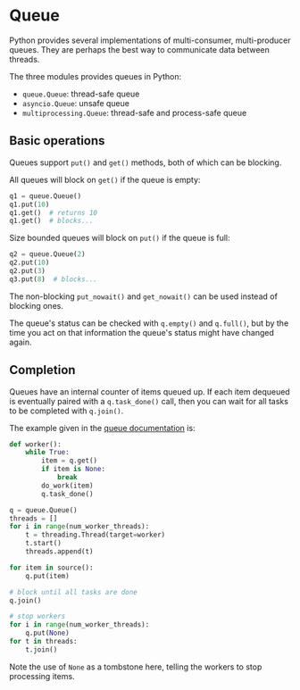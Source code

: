 # Queue

Python provides several implementations of multi-consumer, multi-producer queues. They are perhaps the best way to communicate data between threads.

The three modules provides queues in Python:

- `queue.Queue`: thread-safe queue
- `asyncio.Queue`: unsafe queue
- `multiprocessing.Queue`: thread-safe and process-safe queue

## Basic operations

Queues support `put()` and `get()` methods, both of which can be blocking.

All queues will block on `get()` if the queue is empty:

```python
q1 = queue.Queue()
q1.put(10)
q1.get()  # returns 10
q1.get()  # blocks...
```

Size bounded queues will block on `put()` if the queue is full:

```python
q2 = queue.Queue(2)
q2.put(10)
q2.put(3)
q3.put(8)  # blocks...
```

The non-blocking `put_nowait()` and `get_nowait()` can be used instead of blocking ones.

The queue's status can be checked with `q.empty()` and `q.full()`, but by the time you act on that information the queue's status might have changed again.

## Completion

Queues have an internal counter of items queued up. If each item dequeued is eventually paired with a `q.task_done()` call, then you can wait for all tasks to be completed with `q.join()`.

The example given in the [queue documentation](https://docs.python.org/3.5/library/queue.html) is:

```python
def worker():
    while True:
        item = q.get()
        if item is None:
            break
        do_work(item)
        q.task_done()

q = queue.Queue()
threads = []
for i in range(num_worker_threads):
    t = threading.Thread(target=worker)
    t.start()
    threads.append(t)

for item in source():
    q.put(item)

# block until all tasks are done
q.join()

# stop workers
for i in range(num_worker_threads):
    q.put(None)
for t in threads:
    t.join()
```

Note the use of `None` as a tombstone here, telling the workers to stop processing items.
